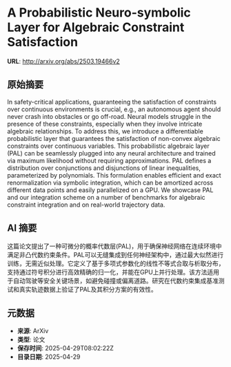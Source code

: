 # A Probabilistic Neuro-symbolic Layer for Algebraic Constraint Satisfaction

**URL**: http://arxiv.org/abs/2503.19466v2

## 原始摘要

In safety-critical applications, guaranteeing the satisfaction of constraints
over continuous environments is crucial, e.g., an autonomous agent should never
crash into obstacles or go off-road. Neural models struggle in the presence of
these constraints, especially when they involve intricate algebraic
relationships. To address this, we introduce a differentiable probabilistic
layer that guarantees the satisfaction of non-convex algebraic constraints over
continuous variables. This probabilistic algebraic layer (PAL) can be
seamlessly plugged into any neural architecture and trained via maximum
likelihood without requiring approximations. PAL defines a distribution over
conjunctions and disjunctions of linear inequalities, parameterized by
polynomials. This formulation enables efficient and exact renormalization via
symbolic integration, which can be amortized across different data points and
easily parallelized on a GPU. We showcase PAL and our integration scheme on a
number of benchmarks for algebraic constraint integration and on real-world
trajectory data.


## AI 摘要

这篇论文提出了一种可微分的概率代数层(PAL)，用于确保神经网络在连续环境中满足非凸代数约束条件。PAL可以无缝集成到任何神经架构中，通过最大似然进行训练，无需近似处理。它定义了基于多项式参数化的线性不等式合取与析取分布，支持通过符号积分进行高效精确的归一化，并能在GPU上并行处理。该方法适用于自动驾驶等安全关键场景，如避免碰撞或偏离道路。研究在代数约束集成基准测试和真实轨迹数据上验证了PAL及其积分方案的有效性。

## 元数据

- **来源**: ArXiv
- **类型**: 论文
- **保存时间**: 2025-04-29T08:02:22Z
- **目录日期**: 2025-04-29

